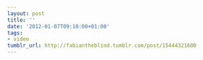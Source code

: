 ```yaml
---
layout: post
title: ''
date: '2012-01-07T09:18:00+01:00'
tags:
- video
tumblr_url: http://fabiantheblind.tumblr.com/post/15444321600
---
```

